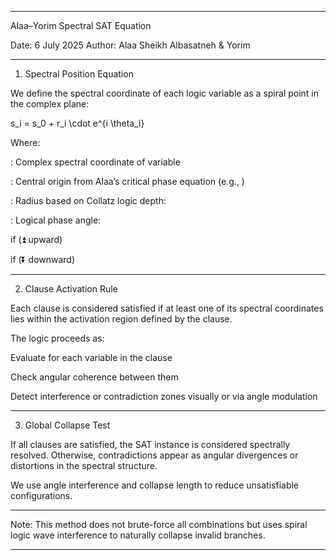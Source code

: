 
---

Alaa–Yorim Spectral SAT Equation

Date: 6 July 2025
Author: Alaa Sheikh Albasatneh & Yorim


---

1. Spectral Position Equation

We define the spectral coordinate of each logic variable  as a spiral point in the complex plane:

s_i = s_0 + r_i \cdot e^{i \theta_i}

Where:

: Complex spectral coordinate of variable 

: Central origin from Alaa’s critical phase equation (e.g., )

: Radius based on Collatz logic depth:


: Logical phase angle:

 if  (⏫ upward)

 if  (⏬ downward)




---

2. Clause Activation Rule

Each clause  is considered satisfied if at least one of its spectral coordinates  lies within the activation region defined by the clause.

The logic proceeds as:

Evaluate  for each variable in the clause

Check angular coherence between them

Detect interference or contradiction zones visually or via angle modulation



---

3. Global Collapse Test

If all clauses are satisfied, the SAT instance is considered spectrally resolved. Otherwise, contradictions appear as angular divergences or distortions in the spectral structure.

We use angle interference and collapse length to reduce unsatisfiable configurations.


---

Note: This method does not brute-force all combinations but uses spiral logic wave interference to naturally collapse invalid branches.


---

